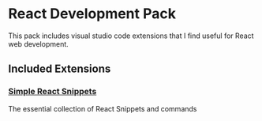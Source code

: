 # React Development Pack

This pack includes visual studio code extensions that I find useful for React web development.

## Included Extensions

### [Simple React Snippets](https://marketplace.visualstudio.com/items?itemName=burkeholland.simple-react-snippets)

The essential collection of React Snippets and commands

